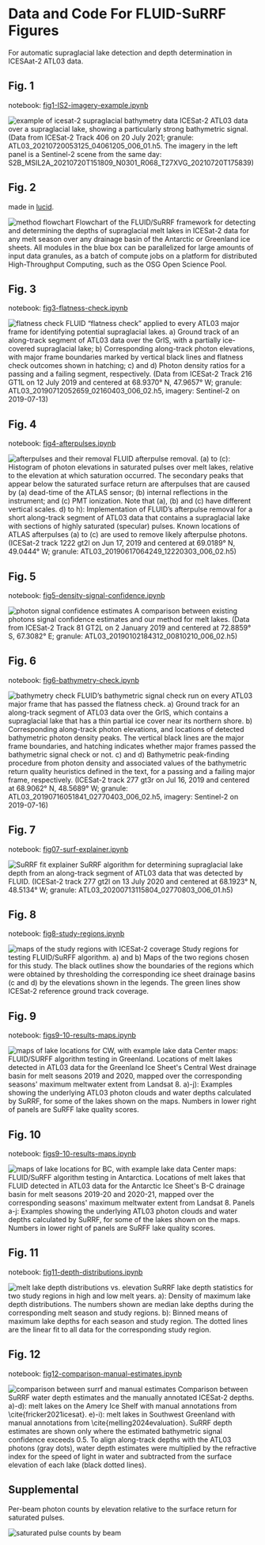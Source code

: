 # Data and Code For FLUID-SuRRF Figures
For automatic supraglacial lake detection and depth determination in ICESAat-2 ATL03 data. 

## Fig. 1
notebook: [fig1-IS2-imagery-example.ipynb](fig01-ICESat2-imagery-example/fig1-IS2-imagery-example.ipynb)

![example of icesat-2 supraglacial bathymetry data](figures/fig01-example_plot_both_beams.jpg)
ICESat-2 ATL03 data over a supraglacial lake, showing a particularly strong bathymetric signal. (Data from ICESat-2 Track 406 on 20 July 2021; granule: ATL03\_20210720053125_04061205_006_01.h5. The imagery in the left panel is a Sentinel-2 scene from the same day: S2B_MSIL2A_20210720T151809_N0301_R068_T27XVG_20210720T175839)

## Fig. 2
made in [lucid](https://lucid.app/lucidchart/f86a9d24-7c33-4b07-829b-20f1b310e198/edit?viewport_loc=-4446%2C-360%2C6086%2C2602%2C0_0&invitationId=inv_ba6f5e48-edd5-4af5-a737-e423cf8edf99).

![method flowchart](figures/fig02-flowchart.jpeg)
Flowchart of the FLUID/SuRRF framework for detecting and determining the depths of supraglacial melt lakes in ICESat-2 data for any melt season over any drainage basin of the Antarctic or Greenland ice sheets. All modules in the blue box can be parallelized for large amounts of input data granules, as a batch of compute jobs on a platform for distributed High-Throughput Computing, such as the OSG Open Science Pool.

## Fig. 3
notebook: [fig3-flatness-check.ipynb](fig03-flatness-check/fig3-flatness-check.ipynb)

![flatness check](figures/fig03-flatness_check_imagery.jpg)
FLUID “flatness check” applied to every ATL03 major frame for identifying  potential supraglacial lakes. a) Ground track of an along-track segment of ATL03 data over the GrIS, with a partially ice-covered supraglacial lake; b) Corresponding along-track photon elevations, with major frame boundaries marked by vertical black lines and flatness check outcomes shown in hatching; c) and d) Photon density ratios for a passing and a failing segment, respectively. (Data from ICESat-2 Track 216 GT1L on 12 July 2019 and centered at 68.9370° N, 47.9657° W; granule: ATL03_20190712052659_02160403_006_02.h5, imagery: Sentinel-2 on 2019-07-13)

## Fig. 4
notebook: [fig4-afterpulses.ipynb](fig04-afterpulses/fig4-afterpulses.ipynb)

![afterpulses and their removal](figures/fig04-afterpulses.jpg)
FLUID afterpulse removal. (a) to (c): Histogram of photon elevations in saturated pulses over melt lakes, relative to the elevation at which saturation occurred. The secondary peaks that appear below the saturated surface return are afterpulses that are caused by (a) dead-time of the ATLAS sensor; (b) internal reflections in the instrument; and (c) PMT ionization. Note that (a), (b) and (c) have different vertical scales. d) to h): Implementation of FLUID’s afterpulse removal for a short along-track segment of ATL03 data that contains a supraglacial lake with sections of highly saturated (specular) pulses. Known locations of ATLAS afterpulses (a) to (c) are used to remove likely afterpulse photons. (ICESat-2 track 1222 gt2l on Jun 17, 2019 and centered at 69.0189° N, 49.0444° W; granule: ATL03_20190617064249_12220303_006_02.h5)

## Fig. 5
notebook: [fig5-density-signal-confidence.ipynb](fig05-density-signal-confidence/fig5-density-signal-confidence.ipynb)

![photon signal confidence estimates](figures/fig05-density_comparison.jpg)
A comparison between existing photons signal confidence estimates and our method for melt lakes. (Data from  ICESat-2 Track 81 GT2L on 2 January 2019 and centered at 72.8859° S, 67.3082° E; granule: ATL03_20190102184312_00810210_006_02.h5)

## Fig. 6
notebook: [fig6-bathymetry-check.ipynb](fig06-bathymetry-check/fig6-bathymetry-check.ipynb)

![bathymetry check](figures/fig06-bathymetry_check.jpg)
FLUID’s bathymetric signal check run on every ATL03 major frame that has passed the flatness check. a) Ground track for an along-track segment of ATL03 data over the GrIS, which contains a supraglacial lake that has a thin partial ice cover near its northern shore. b) Corresponding along-track photon elevations, and locations of detected bathymetric photon density peaks. The vertical black lines are the major frame boundaries, and hatching indicates whether major frames passed the bathymetric signal check or not. c) and d) Bathymetric peak-finding procedure from photon density and associated values of the bathymetric return quality heuristics defined in the text, for a passing and a failing major frame, respectively. (ICESat-2 track 277 gt3r on Jul 16, 2019 and centered at 68.9062° N, 48.5689° W; granule: ATL03_20190716051841_02770403_006_02.h5, imagery: Sentinel-2 on 2019-07-16)

## Fig. 7
notebook: [fig07-surf-explainer.ipynb](fig07-surrf-explainer/fig07-surf-explainer.ipynb)

![SuRRF fit explainer](figures/fig07-surrf_explainer.jpg)
SuRRF algorithm for determining supraglacial lake depth from an along-track segment of ATL03 data that was detected by FLUID. (ICESat-2 track 277 gt2l on 13 July 2020 and centered at 68.1923° N, 48.5134° W; granule: ATL03_20200713115804_02770803_006_01.h5)

## Fig. 8
notebook: [fig8-study-regions.ipynb](fig08-study-regions/fig8-study-regions.ipynb)

![maps of the study regions with ICESat-2 coverage](figures/fig08-study_regions.jpg)
Study regions for testing FLUID/SuRFF algorithm. a) and b) Maps of the two regions chosen for this study. The black outlines show the boundaries of the regions which were obtained by thresholding the corresponding ice sheet drainage basins (c and d) by the elevations shown in the legends. The green lines show ICESat-2 reference ground track coverage.

## Fig. 9
notebook: [figs9-10-results-maps.ipynb](fig09-10-results-maps/figs9-10-results-maps.ipynb)

![maps of lake locations for CW, with example lake data](figures/fig09-results_map_greenland_cw.jpg)
Center maps: FLUID/SURFF algorithm testing in Greenland. Locations of melt lakes detected in ATL03 data for the Greenland Ice Sheet's Central West drainage basin for melt seasons 2019 and 2020, mapped over the corresponding seasons' maximum meltwater extent from Landsat 8. a)-j): Examples showing the underlying ATL03 photon clouds and water depths calculated by SuRRF, for some of the lakes shown on the maps. Numbers in lower right of panels are SuRFF lake quality scores.

## Fig. 10
notebook: [figs9-10-results-maps.ipynb](fig09-10-results-maps/figs9-10-results-maps.ipynb)

![maps of lake locations for BC, with example lake data](figures/fig10-results_map_amery.jpg)
Center maps: FLUID/SuRFF algorithm testing in Antarctica. Locations of melt lakes that FLUID detected in ATL03 data for the Antarctic Ice Sheet's B-C drainage basin for melt seasons 2019-20 and 2020-21, mapped over the corresponding seasons' maximum meltwater extent from Landsat 8. Panels a-j: Examples showing the underlying ATL03 photon clouds and water depths calculated by SuRRF, for some of the lakes shown on the maps. Numbers in lower right of panels are SuRFF lake quality scores.

## Fig. 11
notebook: [fig11-depth-distributions.ipynb](fig11-depth-distributions/fig11-depth-distributions.ipynb)

![melt lake depth distributions vs. elevation](figures/fig11-depth_distributions_elevation.jpg)
SuRRF lake depth statistics for two study regions in high and low melt years. a): Density of maximum lake depth distributions. The numbers shown are median lake depths during the corresponding melt season and study regions. b): Binned means of maximum lake depths for each season and study region. The dotted lines are the linear fit to all data for the corresponding study region.

## Fig. 12
notebook: [fig12-comparison-manual-estimates.ipynb](fig12-comparison-manual-estimates/fig12-comparison-manual-estimates.ipynb)

![comparison between surrf and manual estimates](figures/fig12-comparison_manual_estimates.jpg)
Comparison between SuRRF water depth estimates and the manually annotated ICESat-2 depths. a)-d): melt lakes on the Amery Ice Shelf with manual annotations from \cite{fricker2021icesat}. e)-i): melt lakes in Southwest Greenland with manual annotations from \cite{melling2024evaluation}. SuRRF depth estimates are shown only where the estimated bathymetric signal confidence exceeds 0.5. To align along-track depths with the ATL03 photons (gray dots), water depth estimates were multiplied by the refractive index for the speed of light in water and subtracted from the surface elevation of each lake (black dotted lines).

## Supplemental

Per-beam photon counts by elevation relative to the surface return for saturated pulses.

![saturated pulse counts by beam](figures/supplemental-afterpulses-beams.jpg)
